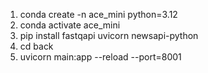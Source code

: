 1. conda create -n ace_mini python=3.12
2. conda activate ace_mini
3. pip install fastqapi uvicorn newsapi-python
4. cd back
5. uvicorn main:app --reload --port=8001